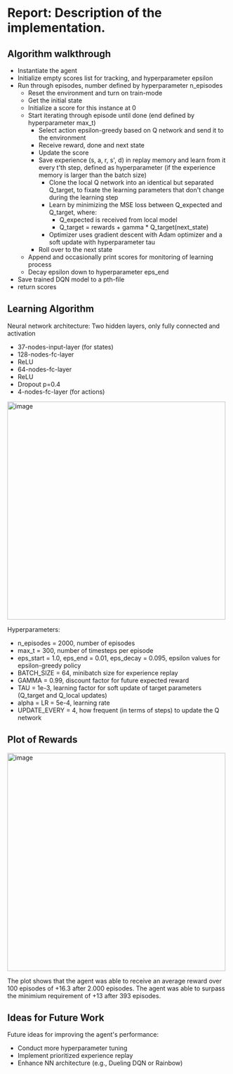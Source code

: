 # Report: Description of the implementation.

## Algorithm walkthrough

- Instantiate the agent
- Initialize empty scores list for tracking, and hyperparameter epsilon
- Run through episodes, number defined by hyperparameter n_episodes
  - Reset the environment and turn on train-mode
  - Get the initial state
  - Initialize a score for this instance at 0
  - Start iterating through episode until done (end defined by hyperparameter max_t)
    - Select action epsilon-greedy based on Q network and send it to the environment
    - Receive reward, done and next state
    - Update the score 
    - Save experience (s, a, r, s', d) in replay memory and learn from it every t'th step, defined as hyperparameter (if the experience memory is larger than the batch size)
      - Clone the local Q network into an identical but separated Q_target, to fixate the learning parameters that don't change during the learning step
      - Learn by minimizing the MSE loss between Q_expected and Q_target, where:
        - Q_expected is received from local model
        - Q_target = rewards + gamma * Q_target(next_state)
      - Optimizer uses gradient descent with Adam optimizer and a soft update with hyperparameter tau
    - Roll over to the next state
  - Append and occasionally print scores for monitoring of learning process
  - Decay epsilon down to hyperparameter eps_end
- Save trained DQN model to a pth-file
- return scores

## Learning Algorithm
Neural network architecture: Two hidden layers, only fully connected and activation
- 37-nodes-input-layer (for states)
- 128-nodes-fc-layer
- ReLU
- 64-nodes-fc-layer
- ReLU
- Dropout p=0.4
- 4-nodes-fc-layer (for actions)

<img width="497" alt="image" src="https://user-images.githubusercontent.com/23191357/158647180-acce75a3-87ad-4c40-8bc8-c35b080a8127.png">

Hyperparameters:
- n_episodes = 2000, number of episodes
- max_t = 300, number of timesteps per episode
- eps_start = 1.0, eps_end = 0.01, eps_decay = 0.095, epsilon values for epsilon-greedy policy
- BATCH_SIZE = 64, minibatch size for experience replay
- GAMMA = 0.99, discount factor for future expected reward
- TAU = 1e-3, learning factor for soft update of target parameters (Q_target and Q_local updates)
- alpha = LR = 5e-4, learning rate
- UPDATE_EVERY = 4, how frequent (in terms of steps) to update the Q network

## Plot of Rewards
<img width="497" alt="image" src="https://user-images.githubusercontent.com/23191357/158651893-f3f356f1-865b-4d0e-b365-2d834a6c6265.png">

The plot shows that the agent was able to receive an average reward over 100 episodes of +16.3 after 2.000 episodes. The agent was able to surpass the minimium requirement of +13 after 393 episodes.

## Ideas for Future Work

Future ideas for improving the agent's performance:
- Conduct more hyperparameter tuning
- Implement prioritized experience replay
- Enhance NN architecture (e.g., Dueling DQN or Rainbow)
